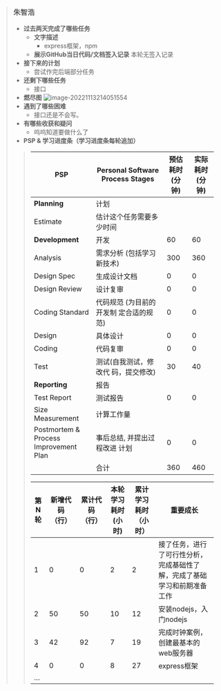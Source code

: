 > ### 朱智浩
>- **过去两天完成了哪些任务**
>    - **文字描述**
>       - express框架，npm
>    - **展示GitHub当日代码/文档签入记录**
>   本轮无签入记录
>- **接下来的计划**
>      - 尝试作完后端部分任务
> - **还剩下哪些任务**
>     - 接口
>- **燃尽图**
>![image-20221113214051554](C:\Users\86187\AppData\Roaming\Typora\typora-user-images\image-20221113214051554.png)
> - **遇到了哪些困难**
>      - 接口还是不会写。
> - **有哪些收获和疑问**
>     - 呜呜知道要做什么了
> - **PSP & 学习进度条（学习进度条每轮追加）**
>>| PSP| Personal Software<br/>Process Stages        | 预估耗时<br/>(分钟) | 实际耗时<br/>	(分钟) |
>>| ------------------------------ | ---------------------------- | ----------------------- | ----------------------- |
>>| **Planning**  | 计划<br/>               |         |      |
>>| Estimate  | 估计这个任务需要多少时间<br/>          |                     |    |
>>| **Development**| 开发 | 60 | 60 |
>>| Analysis  | 需求分析 (包括学习新技术)<br/> | 300 | 360   |
>>| Design Spec | 生成设计文档<br/>   |    0    | 0    |
>>| Design Review        | 设计复审<br/>         |    0   |       0  |
>>| Coding Standard | 代码规范 (为目前的开发制 定合适的规范)<br/> |   0 |0   |
>>| Design| 具体设计<br/>|          0 |        0  |
>>| Coding   | 代码复审<br/>    |      0    |       0      |
>>| Test   | 测试(自我测试，修改代 码，提交修改)<br/>    |        30         |       40        |
>>| **Reporting** | 报告<br/>                                   |                |                    |
>>| Test Report    | 测试报告<br/>                               |        0      |             0     |
>>| Size Measurement   | 计算工作量<br/>       |                    |                |
>>| Postmortem & Process<br/>Improvement Plan | 事后总结, 并提出过程改进 计划<br/>          |  0     |  0          |
>>|  | 合计                                        |              360    |      460      |
>>
>> |第N轮|新增代码（行）|累计代码（行）|本轮学习耗时(小时)	|累计学习耗时（小时）|重要成长|
>>|--|--|--|--|--|--|
>>|1	|0|0|2| 2                    |接了任务，进行了可行性分析，完成基础性了解，完成了基础学习和前期准备工作|
>>| 2  | 	50	  | 50   | 10  |12    |         安装nodejs，入门nodejs         |
>>|3   |  42  |  92  |  7 |  19  | 完成时钟案例，创建最基本的web服务器 |
>>|4		| 0 |0| 8 | 27 | express框架 |
>>|…		||||||

